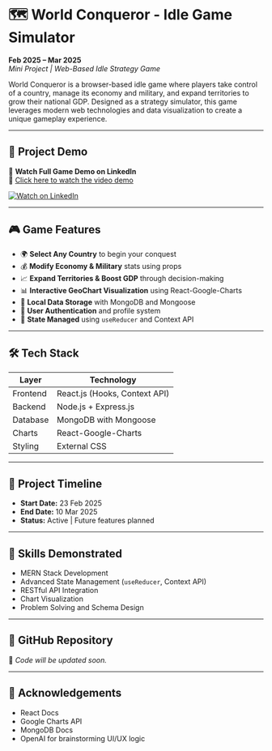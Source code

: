 # 🗺️ World Conqueror - Idle Game Simulator

**Feb 2025 – Mar 2025**  
_Mini Project | Web-Based Idle Strategy Game_

World Conqueror is a browser-based idle game where players take control of a country, manage its economy and military, and expand territories to grow their national GDP. Designed as a strategy simulator, this game leverages modern web technologies and data visualization to create a unique gameplay experience.

---

## 🚀 Project Demo

🎥 **Watch Full Game Demo on LinkedIn**  
🔗 [Click here to watch the video demo](https://www.linkedin.com/posts/nikhil-saxena-76901a2a5_fullstackdevelopment-mernstack-react-activity-7305101516518871040-vcVA?utm_source=share&utm_medium=member_desktop&rcm=ACoAAEdVj9oB4CAhnQ-TRyk-j27eD8jqwhJpxJY)

[![Watch on LinkedIn](https://img.shields.io/badge/Watch-Demo%20on%20LinkedIn-blue?logo=linkedin&style=for-the-badge)](https://www.linkedin.com/posts/nikhil-saxena-76901a2a5_fullstackdevelopment-mernstack-react-activity-7305101516518871040-vcVA?utm_source=share&utm_medium=member_desktop&rcm=ACoAAEdVj9oB4CAhnQ-TRyk-j27eD8jqwhJpxJY)

---

## 🎮 Game Features

- 🌍 **Select Any Country** to begin your conquest
- 💰 **Modify Economy & Military** stats using props
- 📈 **Expand Territories & Boost GDP** through decision-making
- 📊 **Interactive GeoChart Visualization** using React-Google-Charts
- 💾 **Local Data Storage** with MongoDB and Mongoose
- 🔐 **User Authentication** and profile system
- 🧠 **State Managed** using `useReducer` and Context API

---

## 🛠️ Tech Stack

| Layer       | Technology                      |
|-------------|----------------------------------|
| Frontend    | React.js (Hooks, Context API)   |
| Backend     | Node.js + Express.js            |
| Database    | MongoDB with Mongoose           |
| Charts      | React-Google-Charts             |
| Styling     | External CSS                    |

---

## 📅 Project Timeline

- **Start Date:** 23 Feb 2025  
- **End Date:** 10 Mar 2025  
- **Status:** Active | Future features planned


---

## 🧠 Skills Demonstrated

- MERN Stack Development
- Advanced State Management (`useReducer`, Context API)
- RESTful API Integration
- Chart Visualization
- Problem Solving and Schema Design

---

## 📁 GitHub Repository

📌 _Code will be updated soon._

---

## 🙏 Acknowledgements

- React Docs
- Google Charts API
- MongoDB Docs
- OpenAI for brainstorming UI/UX logic


